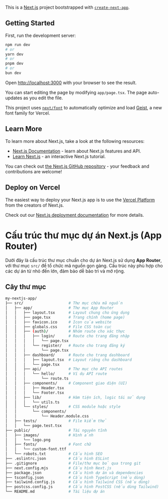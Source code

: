 This is a [Next.js](https://nextjs.org) project bootstrapped with [`create-next-app`](https://nextjs.org/docs/app/api-reference/cli/create-next-app).

## Getting Started

First, run the development server:

```bash
npm run dev
# or
yarn dev
# or
pnpm dev
# or
bun dev
```

Open [http://localhost:3000](http://localhost:3000) with your browser to see the result.

You can start editing the page by modifying `app/page.tsx`. The page auto-updates as you edit the file.

This project uses [`next/font`](https://nextjs.org/docs/app/building-your-application/optimizing/fonts) to automatically optimize and load [Geist](https://vercel.com/font), a new font family for Vercel.

## Learn More

To learn more about Next.js, take a look at the following resources:

- [Next.js Documentation](https://nextjs.org/docs) - learn about Next.js features and API.
- [Learn Next.js](https://nextjs.org/learn) - an interactive Next.js tutorial.

You can check out [the Next.js GitHub repository](https://github.com/vercel/next.js) - your feedback and contributions are welcome!

## Deploy on Vercel

The easiest way to deploy your Next.js app is to use the [Vercel Platform](https://vercel.com/new?utm_medium=default-template&filter=next.js&utm_source=create-next-app&utm_campaign=create-next-app-readme) from the creators of Next.js.

Check out our [Next.js deployment documentation](https://nextjs.org/docs/app/building-your-application/deploying) for more details.

# Cấu trúc thư mục dự án Next.js (App Router)

Dưới đây là cấu trúc thư mục chuẩn cho dự án Next.js sử dụng **App Router**, với thư mục `src/` để tổ chức mã nguồn gọn gàng. Cấu trúc này phù hợp cho các dự án từ nhỏ đến lớn, đảm bảo dễ bảo trì và mở rộng.

## Cây thư mục

```bash
my-nextjs-app/
├── src/                    # Thư mục chứa mã nguồn
│   ├── app/                # Thư mục App Router
│   │   ├── layout.tsx      # Layout chung cho ứng dụng
│   │   ├── page.tsx        # Trang chính (home page)
│   │   ├── favicon.ico     # Icon của website
│   │   ├── globals.css     # File CSS toàn cục
│   │   ├── (auth)/         # Nhóm route cho xác thực
│   │   │   ├── login/      # Route cho trang đăng nhập
│   │   │   │   └── page.tsx
│   │   │   └── register/   # Route cho trang đăng ký
│   │   │       └── page.tsx
│   │   ├── dashboard/      # Route cho trang dashboard
│   │   │   ├── layout.tsx  # Layout riêng cho dashboard
│   │   │   └── page.tsx
│   │   ├── api/            # Thư mục cho API routes
│   │   │   └── hello/      # Ví dụ API route
│   │   │       └── route.ts
│   │   ├── components/     # Component giao diện (UI)
│   │   │   ├── Header.tsx
│   │   │   └── Footer.tsx
│   │   ├── lib/            # Hàm tiện ích, logic tái sử dụng
│   │   │   └── utils.ts
│   │   └── styles/         # CSS module hoặc style
│   │       └── components/
│   │           └── Header.module.css
│   ├── tests/              # File kiểm thử
│   │   └── page.test.tsx
├── public/                 # Tài nguyên tĩnh
│   ├── images/             # Hình ảnh
│   │   └── logo.png
│   ├── fonts/              # Font chữ
│   │   └── custom-font.ttf
│   └── robots.txt          # Cấu hình SEO
├── .eslintrc.json          # Cấu hình ESLint
├── .gitignore              # File/thư mục bỏ qua trong git
├── next.config.mjs         # Cấu hình Next.js
├── package.json            # Cấu hình dự án và dependencies
├── tsconfig.json           # Cấu hình TypeScript (nếu dùng)
├── tailwind.config.js      # Cấu hình Tailwind CSS (nếu dùng)
├── postcss.config.js       # Cấu hình PostCSS (nếu dùng Tailwind)
└── README.md               # Tài liệu dự án
